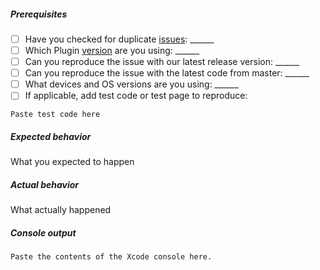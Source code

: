 <!-- If you are raising a bug playing a stream, you must fill out the following or your issue may not be responded to. For features or improvements, you may delete this. -->
##### Prerequisites
- [ ] Have you checked for duplicate [issues](https://github.com/kaltura/playkit-ios-kava/issues): ______
- [ ] Which Plugin [version](https://github.com/kaltura/playkit-ios-kava/releases) are you using: ______
- [ ] Can you reproduce the issue with our latest release version: ______
- [ ] Can you reproduce the issue with the latest code from master: ______
- [ ] What devices and OS versions are you using: ______
- [ ] If applicable, add test code or test page to reproduce: 
```
Paste test code here
```

##### Expected behavior
What you expected to happen

##### Actual behavior
What actually happened

##### Console output
```
Paste the contents of the Xcode console here.
```
